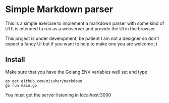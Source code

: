 # Simple Markdown parser

This is a simple exercise to implement a markdown parser with some kind of UI
It is intended tu run as a webserver and provide the UI in the browser

This project is under development, be patient
I am not a designer so don't expect a fancy UI but if you want to help to make one you are welcome ;)

## Install
Make sure that you have the Golang ENV variables well set and type

	go get github.com/misuher/markdown
	go run main.go

You must get the server listening in localhost:3000

 
